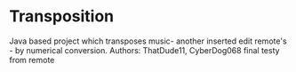 # Transposition
Java based project which transposes music- another inserted edit remote's - by numerical conversion.
Authors: ThatDude11, CyberDog068
final testy from remote






